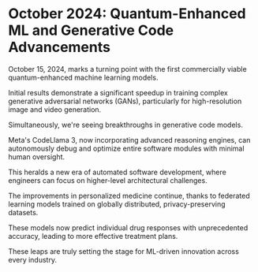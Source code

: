 # October 2024: Quantum-Enhanced ML and Generative Code Advancements

October 15, 2024, marks a turning point with the first commercially viable quantum-enhanced machine learning models.

Initial results demonstrate a significant speedup in training complex generative adversarial networks (GANs), particularly for high-resolution image and video generation.

Simultaneously, we're seeing breakthroughs in generative code models.

Meta's CodeLlama 3, now incorporating advanced reasoning engines, can autonomously debug and optimize entire software modules with minimal human oversight.

This heralds a new era of automated software development, where engineers can focus on higher-level architectural challenges.

The improvements in personalized medicine continue, thanks to federated learning models trained on globally distributed, privacy-preserving datasets.

These models now predict individual drug responses with unprecedented accuracy, leading to more effective treatment plans.

These leaps are truly setting the stage for ML-driven innovation across every industry.

